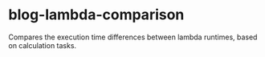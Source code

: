 # blog-lambda-comparison
Compares the execution time differences between lambda runtimes, based on calculation tasks. 
